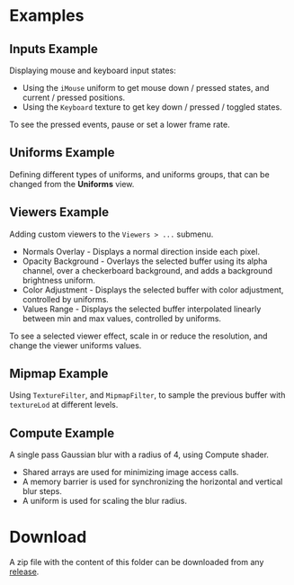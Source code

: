 # Examples

## Inputs Example

Displaying mouse and keyboard input states:

- Using the `iMouse` uniform to get mouse down / pressed states, and current / pressed positions.
- Using the `Keyboard` texture to get key down / pressed / toggled states.

To see the pressed events, pause or set a lower frame rate.

## Uniforms Example

Defining different types of uniforms, and uniforms groups, that can be changed from the **Uniforms** view.

## Viewers Example

Adding custom viewers to the `Viewers > ...` submenu.

- Normals Overlay - Displays a normal direction inside each pixel.  
- Opacity Background - Overlays the selected buffer using its alpha channel, over a checkerboard background, and adds a background brightness uniform.
- Color Adjustment - Displays the selected buffer with color adjustment, controlled by uniforms.
- Values Range - Displays the selected buffer interpolated linearly between min and max values, controlled by uniforms.

To see a selected viewer effect, scale in or reduce the resolution, and change the viewer uniforms values.

## Mipmap Example

Using `TextureFilter`, and `MipmapFilter`, to sample the previous buffer with `textureLod` at different levels.

## Compute Example

A single pass Gaussian blur with a radius of 4, using Compute shader.

- Shared arrays are used for minimizing image access calls.
- A memory barrier is used for synchronizing the horizontal and vertical blur steps.
- A uniform is used for scaling the blur radius.

# Download

A zip file with the content of this folder can be downloaded from any [release](https://github.com/ytt0/shaderlens/releases/latest).
